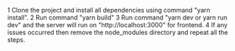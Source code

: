 1 Clone the project and install all dependencies using command "yarn install".
2 Run command "yarn build"
3 Run command "yarn dev or yarn run dev" and the server will run on "http://localhost:3000" for frontend.
4 If any issues occurred then remove the node_modules directory and repeat all the steps.
